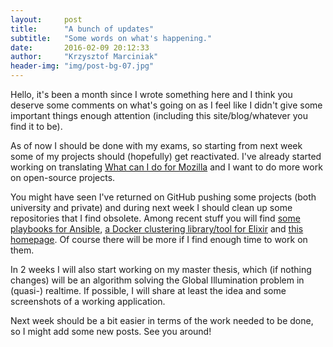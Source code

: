 ```yaml
---
layout:     post
title:      "A bunch of updates"
subtitle:   "Some words on what's happening."
date:       2016-02-09 20:12:33
author:     "Krzysztof Marciniak"
header-img: "img/post-bg-07.jpg"
---
```


<p>
Hello, it's been a month since I wrote something here and I think you deserve some comments on what's going on as I feel like I didn't give some important things enough attention (including this site/blog/whatever you find it to be).
</p>
<p>
As of now I should be done with my exams, so starting from next week some of my projects should (hopefully) get reactivated. I've already started working on translating <a href="http://whatcanidoformozilla.org">What can I do for Mozilla</a> and I want to do more work on open-source projects.
</p>
<p>
You might have seen I've returned on GitHub pushing some projects (both university and private) and during next week I should clean up some repositories that I find obsolete. Among recent stuff you will find <a href="https://github.com/hun7err/ansible-playbooks">some playbooks for Ansible</a>, <a href="https://github.com/hun7err/Hive">a Docker clustering library/tool for Elixir</a> and <a href="https://github.com/hun7err/homepage">this homepage</a>. Of course there will be more if I find enough time to work on them.
</p>
<p>
In 2 weeks I will also start working on my master thesis, which (if nothing changes) will be an algorithm solving the Global Illumination problem in (quasi-) realtime. If possible, I will share at least the idea and some screenshots of a working application.
</p>
<p>
Next week should be a bit easier in terms of the work needed to be done, so I might add some new posts. See you around!
</p>
